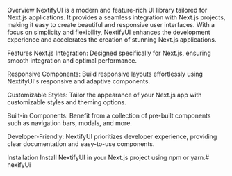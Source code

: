 Overview
NextifyUI is a modern and feature-rich UI library tailored for Next.js applications. It provides a seamless integration with Next.js projects, making it easy to create beautiful and responsive user interfaces. With a focus on simplicity and flexibility, NextifyUI enhances the development experience and accelerates the creation of stunning Next.js applications.

Features
Next.js Integration: Designed specifically for Next.js, ensuring smooth integration and optimal performance.

Responsive Components: Build responsive layouts effortlessly using NextifyUI's responsive and adaptive components.

Customizable Styles: Tailor the appearance of your Next.js app with customizable styles and theming options.

Built-in Components: Benefit from a collection of pre-built components such as navigation bars, modals, and more.

Developer-Friendly: NextifyUI prioritizes developer experience, providing clear documentation and easy-to-use components.

Installation
Install NextifyUI in your Next.js project using npm or yarn.#   n e x i f y U i  
 